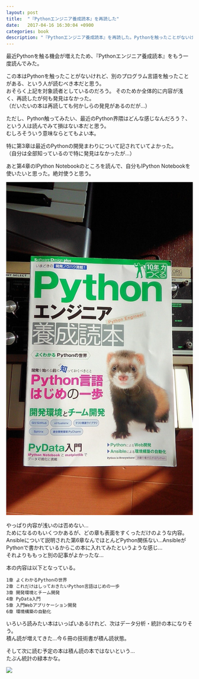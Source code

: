 ```yaml
---
layout: post
title:  "『Pythonエンジニア養成読本』を再読した"
date:   2017-04-16 16:30:04 +0900
categories: book
description: "『Pythonエンジニア養成読本』を再読した。Pythonを触ったことがないけれど、別のプログラム言語を触ったことがある、という人向けの本。Python触ってみたい、最近のPython界隈はどんな感じなんだろう？、という人は読んでみて損はない本だと思う。"
---
```


最近Pythonを触る機会が増えたため、『Pythonエンジニア養成読本』をもう一度読んでみた。  

この本はPythonを触ったことがないけれど、別のプログラム言語を触ったことがある、という人が読むべき本だと思う。  
おそらく上記を対象読者としているのだろう。
そのためか全体的に内容が浅く、再読したが何も発見はなかった。  
（だいたいの本は再読しても何かしらの発見があるのだが…）

ただし、Python触ってみたい、最近のPython界隈はどんな感じなんだろう？、という人は読んでみて損はない本だと思う。  
むしろそういう意味ならとてもよい本。  

特に第3章は最近のPythonの開発まわりについて記されていてよかった。  
（自分は全部知っているので特に発見はなかったが…）  

あと第4章のIPython Notebookのところを読んで、自分もIPython Notebookを使いたいと思った。絶対使うと思う。  

![pythonista_book](/public/image/20170416/pythonista_book.jpg)

やっぱり内容が浅いのは否めない…  
ためになるのもいくつかあるが、どの章も表面をすくっただけのような内容。  
Ansibleについて説明された第6章なんでほとんどPython関係ない…AnsibleがPythonで書かれているからこの本に入れてみたというような感じ…  
それよりももっと別の記事がよかったな…

本の内容は以下となっている。  
```
1章 よくわかるPythonの世界
2章 これだけはしっておきたいPython言語はじめの一歩
3章 開発環境とチーム開発
4章 PyData入門
5章 入門Webアプリケーション開発
6章 環境構築の自動化
```

いろいろ読みたい本はいっぱいあるけれど、次はデータ分析・統計の本になりそう。  
積ん読が増えてきた…今６冊の技術書が積ん読状態。  

そして次に読む予定の本は積ん読の本ではないという…  
たぶん統計の緑本かな。

<a target="_blank"  href="https://www.amazon.co.jp/gp/product/B00ZR7WZOU/ref=as_li_tl?ie=UTF8&camp=247&creative=1211&creativeASIN=B00ZR7WZOU&linkCode=as2&tag=pinekta02-22&linkId=b161def1fe37788291df0fdce93f7063"><img border="0" src="//ws-fe.amazon-adsystem.com/widgets/q?_encoding=UTF8&MarketPlace=JP&ASIN=B00ZR7WZOU&ServiceVersion=20070822&ID=AsinImage&WS=1&Format=_SL250_&tag=pinekta02-22" ></a><img src="//ir-jp.amazon-adsystem.com/e/ir?t=pinekta02-22&l=am2&o=9&a=B00ZR7WZOU" width="1" height="1" border="0" alt="" style="border:none !important; margin:0px !important;" />
